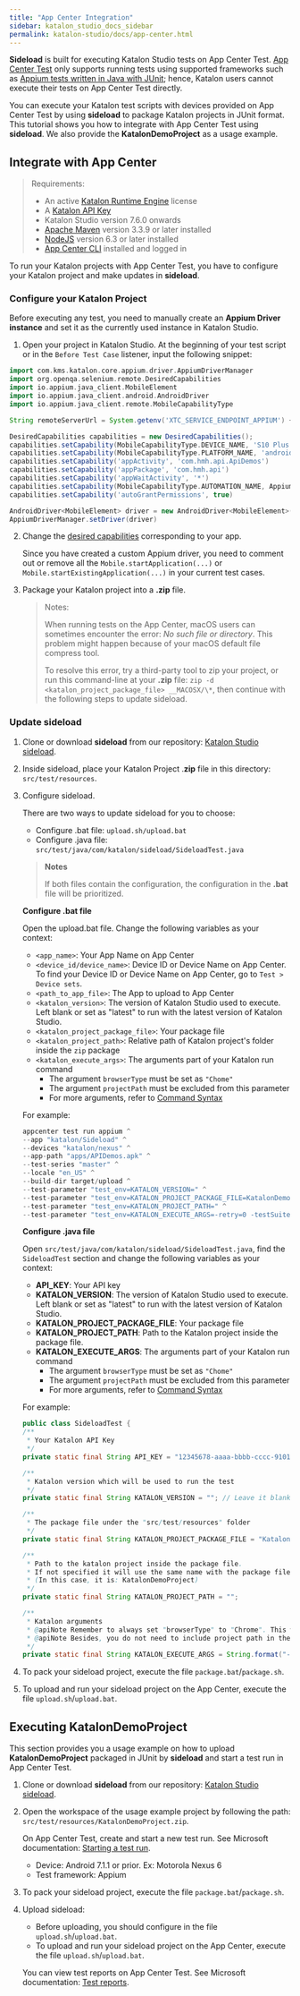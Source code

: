 ```yaml
---
title: "App Center Integration"
sidebar: katalon_studio_docs_sidebar
permalink: katalon-studio/docs/app-center.html
---
```


**Sideload** is built for executing Katalon Studio tests on App Center Test. [App Center Test](https://docs.microsoft.com/en-us/appcenter/test-cloud/) only supports running tests using supported frameworks such as [Appium tests written in Java with JUnit](https://docs.microsoft.com/en-gb/appcenter/test-cloud/preparing-for-upload/appium); hence, Katalon users cannot execute their tests on App Center Test directly.

You can execute your Katalon test scripts with devices provided on App Center Test by using **sideload** to package Katalon projects in JUnit format. This tutorial shows you how to integrate with App Center Test using **sideload**. We also provide the **KatalonDemoProject** as a usage example.

## Integrate with App Center

> Requirements:
>
> * An active [Katalon Runtime Engine](https://docs.katalon.com/katalon-studio/docs/license.html#katalon-runtime-engine) license
> * A [Katalon API Key](https://docs.katalon.com/katalon-analytics/docs/ka-api-key.html)
> * Katalon Studio version 7.6.0 onwards
> * [Apache Maven](https://maven.apache.org/download.cgi) version 3.3.9 or later installed
> * [NodeJS](https://nodejs.org/es/blog/release/) version 6.3 or later installed
> * [App Center CLI](https://docs.microsoft.com/en-us/appcenter/cli/#installation) installed and logged in

To run your Katalon projects with App Center Test, you have to configure your Katalon project and make updates in **sideload**.

### Configure your Katalon Project

Before executing any test, you need to manually create an **Appium Driver instance** and set it as the currently used instance in Katalon Studio.

1. Open your project in Katalon Studio. At the beginning of your test script or in the `Before Test Case` listener, input the following snippet:

```groovy
import com.kms.katalon.core.appium.driver.AppiumDriverManager
import org.openqa.selenium.remote.DesiredCapabilities
import io.appium.java_client.MobileElement
import io.appium.java_client.android.AndroidDriver
import io.appium.java_client.remote.MobileCapabilityType

String remoteServerUrl = System.getenv('XTC_SERVICE_ENDPOINT_APPIUM') + 'wd/hub'

DesiredCapabilities capabilities = new DesiredCapabilities();
capabilities.setCapability(MobileCapabilityType.DEVICE_NAME, 'S10 Plus')
capabilities.setCapability(MobileCapabilityType.PLATFORM_NAME, 'android')
capabilities.setCapability('appActivity', 'com.hmh.api.ApiDemos')
capabilities.setCapability('appPackage', 'com.hmh.api')
capabilities.setCapability('appWaitActivity', '*')
capabilities.setCapability(MobileCapabilityType.AUTOMATION_NAME, AppiumDriverManager.UIAUTOMATOR2)
capabilities.setCapability('autoGrantPermissions', true)

AndroidDriver<MobileElement> driver = new AndroidDriver<MobileElement>(new URL(remoteServerUrl), capabilities)
AppiumDriverManager.setDriver(driver)
```

2. Change the [desired capabilities](http://appium.io/docs/en/writing-running-appium/caps/) corresponding to your app.

    Since you have created a custom Appium driver, you need to comment out or remove all the `Mobile.startApplication(...)` or `Mobile.startExistingApplication(...)` in your current test cases.

3. Package your Katalon project into a **.zip** file.

    > Notes:
    >
    > When running tests on the App Center, macOS users can sometimes encounter the error: _No such file or directory_. This problem might happen because of your macOS default file compress tool.
    >
    > To resolve this error, try a third-party tool to zip your project, or run this command-line at your **.zip** file: `zip -d <katalon_project_package_file> __MACOSX/\*`, then continue with the following steps to update sideload.

### Update sideload

1. Clone or download **sideload** from our repository: [Katalon Studio sideload](https://github.com/katalon-studio/sideload).

2. Inside sideload, place your Katalon Project .**zip** file in this directory: `src/test/resources`.

3. Configure sideload.

    There are two ways to update sideload for you to choose:

    * Configure .bat file: `upload.sh/upload.bat`
    * Configure .java file: `src/test/java/com/katalon/sideload/SideloadTest.java`

    > **Notes**
    >
    > If both files contain the configuration, the configuration in the **.bat** file will be prioritized.

    **Configure .bat file**

    Open the upload.bat file. Change the following variables as your context:

    * `<app_name>`: Your App Name on App Center
    * `<device_id/device_name>`: Device ID or Device Name on App Center. To find your Device ID or Device Name on App Center, go to `Test > Device sets`.
    * `<path_to_app_file>`: The App to upload to App Center
    * `<katalon_version>`: The version of Katalon Studio used to execute. Left blank or set as "latest" to run with the latest version of Katalon Studio.
    * `<katalon_project_package_file>`: Your package file
    * `<katalon_project_path>`: Relative path of Katalon project's folder inside the  `zip`  package
    * `<katalon_execute_args>`: The arguments part of your Katalon run command
        * The argument `browserType` must be set as `"Chome"`
        * The argument `projectPath` must be excluded from this parameter
        * For more arguments, refer to [Command Syntax](https://docs.katalon.com/katalon-studio/docs/console-mode-execution.html#general-options)

    For example:

      ``` groovy
      appcenter test run appium ^
      --app "katalon/Sideload" ^
      --devices "katalon/nexus" ^
      --app-path "apps/APIDemos.apk" ^
      --test-series "master" ^
      --locale "en_US" ^
      --build-dir target/upload ^
      --test-parameter "test_env=KATALON_VERSION=" ^
      --test-parameter "test_env=KATALON_PROJECT_PACKAGE_FILE=KatalonDemoProject.zip" ^
      --test-parameter "test_env=KATALON_PROJECT_PATH=" ^
      --test-parameter "test_env=KATALON_EXECUTE_ARGS=-retry=0 -testSuitePath=""Test Suites/Regression Tests"" -executionProfile=default -browserType=Chrome -apiKey=""12345678-aaaa-bbbb-cccc-91011121314"""
      ```

    **Configure .java file**

      Open `src/test/java/com/katalon/sideload/SideloadTest.java`, find the `SideloadTest` section and change the following variables as your context:

      * **API_KEY**: Your API key
      * **KATALON_VERSION**: The version of Katalon Studio used to execute. Left blank or set as "latest" to run with the latest version of Katalon Studio.
      * **KATALON_PROJECT_PACKAGE_FILE**: Your package file<br>
      * **KATALON_PROJECT_PATH**: Path to the Katalon project inside the package file.<br>
      * **KATALON_EXECUTE_ARGS**: The arguments part of your Katalon run command<br>
        * The argument `browserType` must be set as `"Chome"`
        * The argument `projectPath` must be excluded from this parameter
        * For more arguments, refer to [Command Syntax](https://docs.katalon.com/katalon-studio/docs/console-mode-execution.html#general-options)

    For example:

    ``` java
    public class SideloadTest {
    /**
     * Your Katalon API Key
     */
    private static final String API_KEY = "12345678-aaaa-bbbb-cccc-91011121314";

    /**
     * Katalon version which will be used to run the test
     */
    private static final String KATALON_VERSION = ""; // Leave it blank to always use the latest version

    /**
     * The package file under the "src/test/resources" folder
     */
    private static final String KATALON_PROJECT_PACKAGE_FILE = "KatalonDemoProject.zip";

    /**
     * Path to the katalon project inside the package file.
     * If not specified it will use the same name with the package file.
     * (In this case, it is: KatalonDemoProject)
     */
    private static final String KATALON_PROJECT_PATH = "";

    /**
     * Katalon arguments
     * @apiNote Remember to always set "browserType" to "Chrome". This will prevent Katalon from inject inappropriate configurations in execution.
     * @apiNote Besides, you do not need to include project path in the argument list.
     */
    private static final String KATALON_EXECUTE_ARGS = String.format("-retry=0 -testSuitePath=\"Test Suites/Regression Tests\" -executionProfile=default -browserType=Chrome -apiKey=\"%s\"", API_KEY);
    ```

4. To pack your sideload project, execute the file `package.bat`/`package.sh`.

5. To upload and run your sideload project on the App Center, execute  the file `upload.sh`/`upload.bat`.

## Executing KatalonDemoProject

This section provides you a usage example on how to upload **KatalonDemoProject** packaged in JUnit by **sideload** and start a test run in App Center Test.

1. Clone or download **sideload** from our repository: [Katalon Studio sideload](https://github.com/katalon-studio/sideload).
2. Open the workspace of the usage example project by following the path: `src/test/resources/KatalonDemoProject.zip`.

    On App Center Test, create and start a new test run. See Microsoft documentation: [Starting a test run](https://docs.microsoft.com/en-us/appcenter/test-cloud/starting-a-test-run#new-test-run).

    * Device: Android 7.1.1 or prior. Ex: Motorola Nexus 6
    * Test framework: Appium

3. To pack your sideload project, execute the file `package.bat`/`package.sh`.

4. Upload sideload:

    * Before uploading, you should configure in the file `upload.sh`/`upload.bat`.
    * To upload and run your sideload project on the App Center, execute  the file `upload.sh`/`upload.bat`.

    You can view test reports on App Center Test. See Microsoft documentation: [Test reports](https://docs.microsoft.com/en-us/appcenter/test-cloud/test-reports).